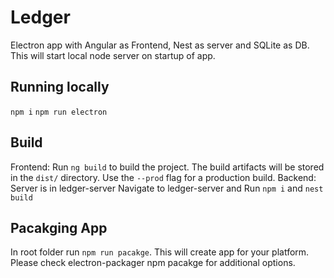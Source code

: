 # Ledger

Electron app with Angular as Frontend, Nest as server and SQLite as DB.
This will start local node server on startup of app.

## Running locally
`npm i`
`npm run electron`

## Build
Frontend:
Run `ng build` to build the project. The build artifacts will be stored in the `dist/` directory. Use the `--prod` flag for a production build.
Backend:
Server is in ledger-server
Navigate to ledger-server and
Run `npm i` and `nest build`

## Pacakging App
In root folder run `npm run pacakge`.
This will create app for your platform.
Please check electron-packager npm pacakge for additional options.

